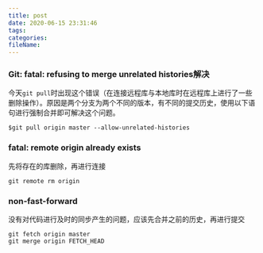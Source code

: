 ```yaml
---
title: post
date: 2020-06-15 23:31:46
tags:
categories:
fileName:
---
```




### Git: fatal: refusing to merge unrelated histories解决

今天`git pull`时出现这个错误（在连接远程库与本地库时在远程库上进行了一些删除操作）。原因是两个分支为两个不同的版本，有不同的提交历史，使用以下语句进行强制合并即可解决这个问题。

```
$git pull origin master --allow-unrelated-histories
```



### fatal: remote origin already exists

先将存在的库删除，再进行连接

```
git remote rm origin
```



### non-fast-forward

没有对代码进行及时的同步产生的问题，应该先合并之前的历史，再进行提交

```
git fetch origin master
git merge origin FETCH_HEAD 
```

